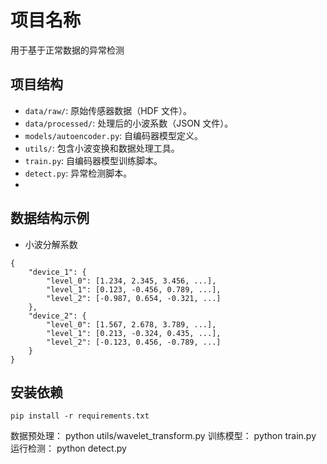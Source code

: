 # 项目名称
用于基于正常数据的异常检测

## 项目结构
- `data/raw/`: 原始传感器数据（HDF 文件）。
- `data/processed/`: 处理后的小波系数（JSON 文件）。
- `models/autoencoder.py`: 自编码器模型定义。
- `utils/`: 包含小波变换和数据处理工具。
- `train.py`: 自编码器模型训练脚本。
- `detect.py`: 异常检测脚本。
- 
## 数据结构示例
- 小波分解系数
```
{
    "device_1": {
        "level_0": [1.234, 2.345, 3.456, ...],
        "level_1": [0.123, -0.456, 0.789, ...],
        "level_2": [-0.987, 0.654, -0.321, ...]
    },
    "device_2": {
        "level_0": [1.567, 2.678, 3.789, ...],
        "level_1": [0.213, -0.324, 0.435, ...],
        "level_2": [-0.123, 0.456, -0.789, ...]
    }
}
```


## 安装依赖
```
pip install -r requirements.txt
```



数据预处理：
python utils/wavelet_transform.py
训练模型：
python train.py
运行检测：
python detect.py